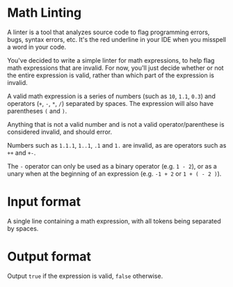# Math Linting

A linter is a tool that analyzes source code to flag programming errors, bugs, syntax errors, etc. It's the red underline in your IDE when you misspell a word in your code.

You've decided to write a simple linter for math expressions, to help flag math expressions that are invalid. For now, you'll just decide whether or not the entire expression is valid, rather than which part of the expression is invalid.

A valid math expression is a series of numbers (such as `10`, `1.1`, `0.3`) and operators (`+`, `-`, `*`, `/`) separated by spaces. The expression will also have parentheses `(` and `)`.

Anything that is not a valid number and is not a valid operator/parenthese is considered invalid, and should error.

Numbers such as `1.1.1`, `1..1`, `.1` and `1.` are invalid, as are operators such as `++` and `+-`.

The `-` operator can only be used as a binary operator (e.g. `1 - 2`), or as a unary when at the beginning of an expression (e.g. `-1 + 2` or `1 + ( - 2 )`).

# Input format

A single line containing a math expression, with all tokens being separated by spaces.

# Output format

Output `true` if the expression is valid, `false` otherwise.
